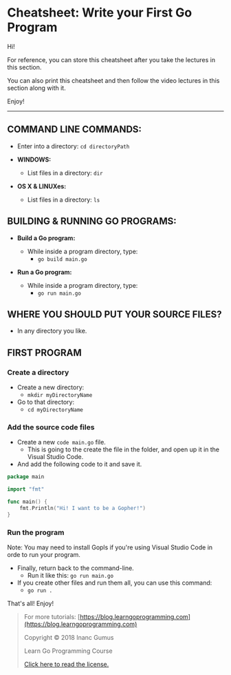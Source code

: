 # Cheatsheet: Write your First Go Program

Hi!

For reference, you can store this cheatsheet after you take the lectures in this section.

You can also print this cheatsheet and then follow the video lectures in this section along with it.

Enjoy!

---

## COMMAND LINE COMMANDS:

* Enter into a directory: `cd directoryPath`

* **WINDOWS:**

    * List files in a directory: `dir`

* **OS X & LINUXes:**

    * List files in a directory: `ls`

## BUILDING & RUNNING GO PROGRAMS:

* **Build a Go program:**

    * While inside a program directory, type:
        * `go build main.go`

* **Run a Go program:**

    * While inside a program directory, type:
        * `go run main.go`

## WHERE YOU SHOULD PUT YOUR SOURCE FILES?

* In any directory you like.

## FIRST PROGRAM

### Create a directory
* Create a new directory:
  * `mkdir myDirectoryName`
* Go to that directory:
  * `cd myDirectoryName`

### Add the source code files
* Create a new `code main.go` file.
  * This is going to the create the file in the folder, and open up it in the Visual Studio Code.
* And add the following code to it and save it.

```go
package main

import "fmt"

func main() {
    fmt.Println("Hi! I want to be a Gopher!")
}
```

### Run the program

Note: You may need to install Gopls if you're using Visual Studio Code in orde to run your program.

* Finally, return back to the command-line.
  * Run it like this: `go run main.go`
* If you create other files and run them all, you can use this command:
  * `go run .`

That's all! Enjoy!

> For more tutorials: [https://blog.learngoprogramming.com](https://blog.learngoprogramming.com)
>
> Copyright © 2018 Inanc Gumus
>
> Learn Go Programming Course
>
> [Click here to read the license.](https://creativecommons.org/licenses/by-nc-sa/4.0/)
